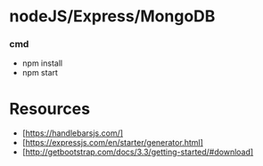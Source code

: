 # nodeJS/Express/MongoDB

### cmd
* npm install
* npm start

# Resources
* [https://handlebarsjs.com/]
* [https://expressjs.com/en/starter/generator.html]
* [http://getbootstrap.com/docs/3.3/getting-started/#download]
